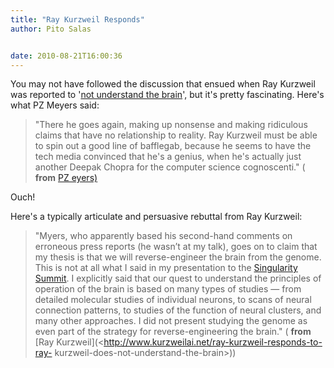 ```yaml
---
title: "Ray Kurzweil Responds"
author: Pito Salas


date: 2010-08-21T16:00:36
---
```




You may not have followed the discussion that ensued when Ray Kurzweil was
reported to '[not understand the
brain](<http://scienceblogs.com/pharyngula/2010/08/ray_kurzweil_does_not_understa.php>)',
but it's pretty fascinating. Here's what PZ Meyers said:

> "There he goes again, making up nonsense and making ridiculous claims that
> have no relationship to reality. Ray Kurzweil must be able to spin out a
> good line of bafflegab, because he seems to have the tech media convinced
> that he's a genius, when he's actually just another Deepak Chopra for the
> computer science cognoscenti." ( **from** [PZ
> eyers)](<http://scienceblogs.com/pharyngula/2010/08/ray_kurzweil_does_not_understa.php>)

Ouch!

Here's a typically articulate and persuasive rebuttal from Ray Kurzweil:

> "Myers, who apparently based his second-hand comments on erroneous press
> reports (he wasn’t at my talk), goes on to claim that my thesis is that we
> will reverse-engineer the brain from the genome. This is not at all what I
> said in my presentation to the [Singularity
> Summit](<http://singularitysummit.com/>). I explicitly said that our quest
> to understand the principles of operation of the brain is based on many
> types of studies — from detailed molecular studies of individual neurons, to
> scans of neural connection patterns, to studies of the function of neural
> clusters, and many other approaches. I did not present studying the genome
> as even part of the strategy for reverse-engineering the brain." ( **from**
> [Ray Kurzweil](<http://www.kurzweilai.net/ray-kurzweil-responds-to-ray-
> kurzweil-does-not-understand-the-brain>))


